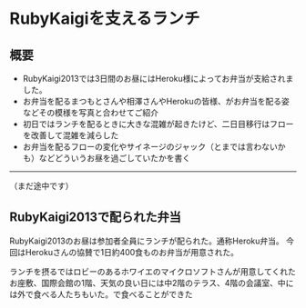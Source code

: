 # RubyKaigiを支えるランチ

## 概要
* RubyKaigi2013では3日間のお昼にはHeroku様によってお弁当が支給されました。
* お弁当を配るまつもとさんや相澤さんやHerokuの皆様、がお弁当を配る姿などその模様を写真と合わせてご紹介
* 初日ではランチを配るときに大きな混雑が起きたけど、二日目移行はフローを改善して混雑を減らした
* お弁当を配るフローの変化やサイネージのジャック（とまでは言わないかも）などどういうお昼を過ごしていたかを書く

-----

（まだ途中です）

## RubyKaigi2013で配られた弁当

RubyKaigi2013のお昼は参加者全員にランチが配られた。通称Heroku弁当。
今回はHerokuさんの協賛で1日約400食ものお弁当が用意された。

ランチを摂るではロビーのあるホワイエのマイクロソフトさんが用意してくれたお座敷、国際会館の1階、天気の良い日には中2階のテラス、4階の会議室、中には外で食べる人たちもいた。で食べることができた

##



